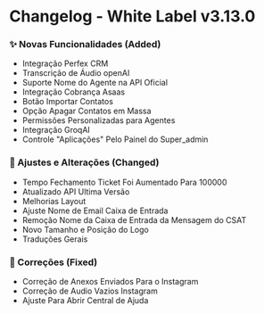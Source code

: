 # Changelog - White Label v3.13.0

### ✨ Novas Funcionalidades (Added)

- Integração Perfex CRM
- Transcrição de Áudio openAI
- Suporte Nome do Agente na API Oficial
- Integração Cobrança Asaas
- Botão Importar Contatos
- Opção Apagar Contatos em Massa
- Permissões Personalizadas para Agentes
- Integração GroqAI
- Controle "Aplicações" Pelo Painel do Super_admin

### 🚸 Ajustes e Alterações (Changed)

- Tempo Fechamento Ticket Foi Aumentado Para 100000
- Atualizado API Ultima Versão
- Melhorias Layout
- Ajuste Nome de Email Caixa de Entrada
- Remoção Nome da Caixa de Entrada da Mensagem do CSAT
- Novo Tamanho e Posição do Logo
- Traduções Gerais

### 🐛 Correções (Fixed)

- Correção de Anexos Enviados Para o Instagram
- Correção de Audio Vazios Instagram
- Ajuste Para Abrir Central de Ajuda
